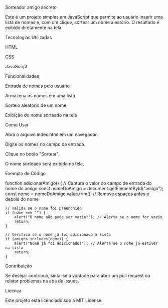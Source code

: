 Sorteador amigo secreto

Este é um projeto simples em JavaScript que permite ao usuário inserir uma lista de nomes e, com um clique, sortear um nome aleatório. O resultado é exibido diretamente na tela.

Tecnologias Utilizadas

HTML

CSS

JavaScript

Funcionalidades

Entrada de nomes pelo usuário

Armazena os nomes em uma lista

Sorteio aleatório de um nome

Exibição do nome sorteado na tela

Como Usar

Abra o arquivo index.html em um navegador.

Digite os nomes no campo de entrada.

Clique no botão "Sortear".

O nome sorteado será exibido na tela.

Exemplo de Código

function adicionarAmigo() {
    // Captura o valor do campo de entrada do nome do amigo
    const nomeDoAmigo = document.getElementById("amigo");
    const nome = nomeDoAmigo.value.trim(); // Remove espaços antes e depois do nome

    // Valida se o nome foi preenchido
    if (nome === "") {
        alert("O nome não pode ser vazio!"); // Alerta se o nome for vazio
        return;
    }

    // Verifica se o nome já foi adicionado à lista
    if (amigos.includes(nome)) {
        alert("Nome já foi adicionado!"); // Alerta se o nome já estiver na lista
        return;
    }

Contribuição

Se desejar contribuir, sinta-se à vontade para abrir um pull request ou relatar problemas na aba de issues.

Licença

Este projeto está licenciado sob a MIT License.

